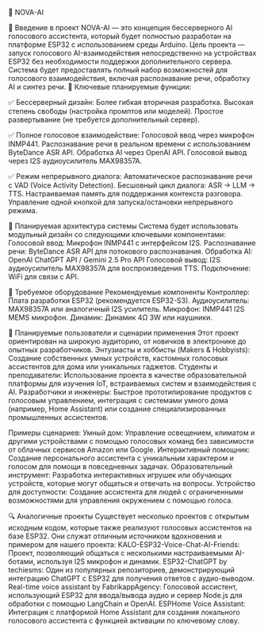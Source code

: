 🤖 NOVA-AI

📝 Введение в проект
NOVA-AI — это концепция бессерверного AI голосового ассистента, который будет полностью разработан на платформе ESP32 с использованием среды Arduino. Цель проекта — запуск голосового AI-взаимодействия непосредственно на устройствах ESP32 без необходимости поддержки дополнительного сервера. Система будет предоставлять полный набор возможностей для голосового взаимодействия, включая распознавание речи, обработку AI и синтез речи.
🚀 Ключевые планируемые функции:

✅ Бессерверный дизайн:
Более гибкая вторичная разработка.
Высокая степень свободы (настройка промптов или моделей).
Простое развертывание (не требуется дополнительный сервер).

✅ Полное голосовое взаимодействие:
Голосовой ввод через микрофон INMP441.
Распознавание речи в реальном времени с использованием ByteDance ASR API.
Обработка AI через OpenAI API.
Голосовой вывод через I2S аудиоусилитель MAX98357A.

✅ Режим непрерывного диалога:
Автоматическое распознавание речи с VAD (Voice Activity Detection).
Бесшовный цикл диалога: ASR → LLM → TTS.
Настраиваемая память для поддержания контекста разговора.
Управление одной кнопкой для запуска/остановки непрерывного режима.

🔧 Планируемая архитектура системы
Система будет использовать модульный дизайн со следующими ключевыми компонентами:
Голосовой ввод: Микрофон INMP441 с интерфейсом I2S.
Распознавание речи: ByteDance ASR API для потокового распознавания.
Обработка AI: OpenAI ChatGPT API / Gemini 2.5 Pro API
Голосовой вывод: I2S аудиоусилитель MAX98357A для воспроизведения TTS.
Подключение: WiFi для связи с API.

🔌 Требуемое оборудование
Рекомендуемые компоненты
Контроллер: Плата разработки ESP32 (рекомендуется ESP32-S3).
Аудиоусилитель: MAX98357A или аналогичный I2S усилитель.
Микрофон: INMP441 I2S MEMS микрофон.
Динамик: Динамик 4Ω 3W или наушники.

👥 Планируемые пользователи и сценарии применения
Этот проект ориентирован на широкую аудиторию, от новичков в электронике до опытных разработчиков.
Энтузиасты и хоббисты (Makers & Hobbyists): Создание собственных умных устройств, кастомных голосовых ассистентов для дома или уникальных гаджетов.
Студенты и преподаватели: Использование проекта в качестве образовательной платформы для изучения IoT, встраиваемых систем и взаимодействия с AI.
Разработчики и инженеры: Быстрое прототипирование продуктов с голосовым управлением, интеграция с системами умного дома (например, Home Assistant) или создание специализированных промышленных ассистентов.

Примеры сценариев:
Умный дом: Управление освещением, климатом и другими устройствами с помощью голосовых команд без зависимости от облачных сервисов Amazon или Google.
Интерактивный помощник: Создание персонального ассистента с уникальным характером и голосом для помощи в повседневных задачах.
Образовательный инструмент: Разработка интерактивных игрушек или обучающих устройств, которые могут общаться и отвечать на вопросы.
Устройство для доступности: Создание ассистента для людей с ограниченными возможностями для управления окружением с помощью голоса.

🔍 Аналогичные проекты
Существует несколько проектов с открытым исходным кодом, которые также реализуют голосовых ассистентов на базе ESP32. Они служат отличным источником вдохновения и примером для нашего проекта:
KALO-ESP32-Voice-Chat-AI-Friends: Проект, позволяющий общаться с несколькими настраиваемыми AI-ботами, используя I2S микрофон и динамик.
ESP32-ChatGPT by techiesms: Один из популярных репозиториев, демонстрирующий интеграцию ChatGPT с ESP32 для получения ответов с аудио-выводом.
Real-time voice assistant by FabrikappAgency: Голосовой ассистент, использующий ESP32 для ввода/вывода аудио и сервер Node.js для обработки с помощью LangChain и OpenAI.
ESPHome Voice Assistant: Интеграция с платформой Home Assistant для создания локального голосового ассистента с функцией активации по ключевому слову.
